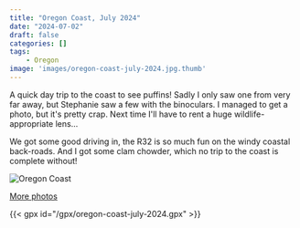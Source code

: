 ```yaml
---
title: "Oregon Coast, July 2024"
date: "2024-07-02"
draft: false
categories: []
tags:
    - Oregon
image: 'images/oregon-coast-july-2024.jpg.thumb'
---
```


A quick day trip to the coast to see puffins! Sadly I only saw one from very far away, but Stephanie saw a few with the binoculars. I managed to get a photo, but it's pretty crap. Next time I'll have to rent a huge wildlife-appropriate lens...

We got some good driving in, the R32 is so much fun on the windy coastal back-roads. And I got some clam chowder, which no trip to the coast is complete without! 

![Oregon Coast](/images/oregon-coast-july-2024.jpg)

[More photos](https://photos.app.goo.gl/D9NGdzLgV2NAndhq9)

{{< gpx id="/gpx/oregon-coast-july-2024.gpx" >}}
